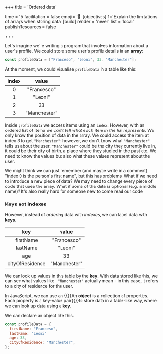 +++
title = 'Ordered data'

time = 15
facilitation = false
emoji= '📏'
[objectives]
    1='Explain the limitations of arrays when storing data'
[build]
  render = 'never'
  list = 'local'
  publishResources = false

+++

Let's imagine we're writing a program that involves information about a user's profile.
We could store some user's profile details in an **array**:

```js
const profileData = ["Franceso", "Leoni", 33, "Manchester"];
```

At the moment, we could visualise `profileData` in a table like this:

| index |    value     |
| :---: | :----------: |
|   0   | "Francesco"  |
|   1   |   "Leoni"    |
|   2   |      33      |
|   3   | "Manchester" |

Inside `profileData` we access items using an `index`. However, with an ordered list of items _we can't tell what each item in the list represents_. We only know the position of data in the array. We could access the item at index 3 to get `"Manchester"`: however, we don't know what `"Manchester"` tells us about the user. `"Manchester"` could be the city they currently live in, it could be their city of birth, a place where they studied in the past etc. We need to know the values but also what these values represent about the user.

We might think we can just remember (and maybe write in a comment) "index 0 is the person's first name", but this has problems. What if we need to introduce a new piece of data? We may need to change every piece of code that uses the array. What if some of the data is optional (e.g. a middle name)? It's also really hard for someone new to come read our code.

### Keys not indexes

However, instead of _ordering_ data with _indexes_, we can label data with **keys**.

|       key       |    value     |
| :-------------: | :----------: |
|    firstName    | "Francesco"  |
|    lastName     |   "Leoni"    |
|       age       |      33      |
| cityOfResidence | "Manchester" |

We can look up values in this table by the **key**. With data stored like this, we can see what values like ` "Manchester"` actually mean - in this case, it refers to a city of residence for the user.

In JavaScript, we can use an {{<tooltip title="object">}}An **object** is a collection of properties. Each property is a key-value pair{{</tooltip>}}to store data in a table-like way, where we can look up data using a **key**.

We can declare an object like this.

```js
const profileData = {
  firstName: "Franceso",
  lastName: "Leoni"
  age: 33,
  cityOfResidence: "Manchester",
};
```
